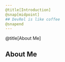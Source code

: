 ```yaml
---
@title[Introduction]
@snap[midpoint]
## DevRel is like coffee
@snapend
---
```

@title[About Me]

## About Me
